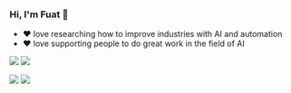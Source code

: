 ### Hi, I'm Fuat 👋

- ❤ love researching how to improve industries with AI and automation
- ❤ love supporting people to do great work in the field of AI

[![](https://img.shields.io/badge/linkedin-%230077B5.svg?&style=for-the-badge&logo=linkedin&logoColor=white)](https://www.linkedin.com/in/fuatbeser/)
[![](https://img.shields.io/badge/medium-%2312100E.svg?&style=for-the-badge&logo=medium&logoColor=white)](https://medium.com/@fuatbeser)

[![](https://img.shields.io/twitter/follow/fuatbeser?style=social)](https://www.twitter.com/fuatbeser)
[![](https://img.shields.io/github/followers/fuatbeser?style=social)](https://www.github.com/fuatbeser)
